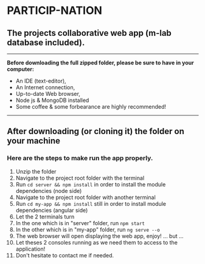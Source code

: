 # PARTICIP-NATION 
## The projects collaborative web app (m-lab database included).

---

__Before downloading the full zipped folder, please be sure to have in your computer:__

+ An IDE (text-editor),
+ An Internet connection,
+ Up-to-date Web browser,
+ Node js & MongoDB installed
+ Some coffee & some forbearance are highly recommended! 

---

## After downloading (or cloning it) the folder on your machine
### Here are the steps to make run the app properly.

1. Unzip the folder 
2. Navigate to the project root folder with the terminal
3. Run `cd server && npm install` in order to install the module dependencies (node side)
4. Navigate to the project root folder with another terminal
5. Run `cd my-app && npm install` still in order to install module dependencies (angular side)
6. Let the 2 terminals turn
7. In the one which is in "server" folder, run `npm start`
8. In the other which is in "my-app" folder, run `ng serve --o`
9. The web browser will open displaying the web app, enjoy! ... but ...
10. Let theses 2 consoles running as we need them to access to the application! 
11. Don't hesitate to contact me if needed.


 
